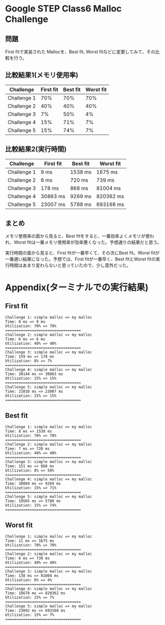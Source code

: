 # Google STEP Class6 Malloc Challenge

## 問題
First fitで実装された Mallocを、Best fit, Worst fitなどに変更してみて、その比較を行う。

## 比較結果1(メモリ使用率)
| Challenge   | First fit  | Best fit  | Worst fit  |
| ----------- | ----------- | ------------ | ------------ |
| Challenge 1 | 70% | 70% | 70%      |
| Challenge 2 | 40% | 40% | 40%      |
| Challenge 3 | 7% | 50% | 4%      |
| Challenge 4 | 15% | 71% | 7%     |
| Challenge 5 | 15% | 74% | 7%     |

## 比較結果2(実行時間)
| Challenge   | First fit  | Best fit  | Worst fit  |
| ----------- | ----------- | ------------ | ------------ |
| Challenge 1 | 9 ms | 1538 ms | 1675 ms      |
| Challenge 2 | 6 ms | 720 ms | 739 ms      |
| Challenge 3 | 178 ms | 868 ms |  81004 ms     |
| Challenge 4 | 30863 ms | 9269 ms | 820362 ms     |
| Challenge 5 | 23007 ms | 5788 ms | 693168 ms    |

## まとめ
メモリ使用率の面から見ると、Best fitをすると、一番効率よくメモリが使われ、Worst fitは一番メモリ使用率が効率悪くなった。予想通りの結果だと思う。

実行時間の面から見ると、First fitが一番早くて、その次にBest fit。Worst fitが一番遅い結果になった。予想では、First fitが一番早く、Best fitとWorst fitの実行時間はあまり変わらないと思っていたので、少し意外だった。

# Appendix(ターミナルでの実行結果)
## First fit
```
Challenge 1: simple malloc => my malloc
Time: 8 ms => 9 ms
Utilization: 70% => 70%
==================================
Challenge 2: simple malloc => my malloc
Time: 6 ms => 6 ms
Utilization: 40% => 40%
==================================
Challenge 3: simple malloc => my malloc
Time: 159 ms => 178 ms
Utilization: 8% => 7%
==================================
Challenge 4: simple malloc => my malloc
Time: 30144 ms => 30863 ms
Utilization: 15% => 15%
==================================
Challenge 5: simple malloc => my malloc
Time: 21010 ms => 23007 ms
Utilization: 15% => 15%
==================================
```

## Best fit
```
Challenge 1: simple malloc => my malloc
Time: 8 ms => 1538 ms
Utilization: 70% => 70%
==================================
Challenge 2: simple malloc => my malloc
Time: 7 ms => 720 ms
Utilization: 40% => 40%
==================================
Challenge 3: simple malloc => my malloc
Time: 151 ms => 868 ms
Utilization: 8% => 50%
==================================
Challenge 4: simple malloc => my malloc
Time: 30804 ms => 9269 ms
Utilization: 15% => 71%
==================================
Challenge 5: simple malloc => my malloc
Time: 19565 ms => 5788 ms
Utilization: 15% => 74%
==================================
```

## Worst fit
```
Challenge 1: simple malloc => my malloc
Time: 11 ms => 1675 ms
Utilization: 70% => 70%
==================================
Challenge 2: simple malloc => my malloc
Time: 6 ms => 739 ms
Utilization: 40% => 40%
==================================
Challenge 3: simple malloc => my malloc
Time: 138 ms => 81004 ms
Utilization: 8% => 4%
==================================
Challenge 4: simple malloc => my malloc
Time: 18678 ms => 820362 ms
Utilization: 15% => 7%
==================================
Challenge 5: simple malloc => my malloc
Time: 23092 ms => 693168 ms
Utilization: 15% => 7%
==================================
```